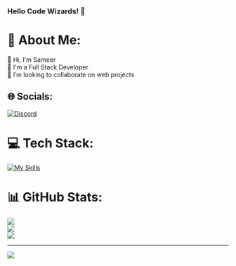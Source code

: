 ### Hello Code Wizards! 🧙

<!--
**sameer-soni/sameer-soni** is a ✨ _special_ ✨ repository because its `README.md` (this file) appears on your GitHub profile.

Here are some ideas to get you started:

- 🔭 I’m currently working on ...
- 🌱 I’m currently learning ...
- 👯 I’m looking to collaborate on ...
- 🤔 I’m looking for help with ...
- 💬 Ask me about ...
- 📫 How to reach me: ...
- 😄 Pronouns: ...
- ⚡ Fun fact: ...
-->
# 💫 About Me:
👋 Hi, I'm Sameer<br>💼 I'm a Full Stack Developer<br>👯 I’m looking to collaborate on web projects


## 🌐 Socials:
[![Discord](https://skillicons.dev/icons?i=discord)](https://discord.gg/https://discord.com/users/1109745749111091230) 

# 💻 Tech Stack:
[![My Skills](https://skillicons.dev/icons?i=react,js,nodejs,expressjs,mongodb)](https://skillicons.dev)

# 📊 GitHub Stats:
![](https://github-readme-stats.vercel.app/api?username=sameer-soni&theme=radical&hide_border=false&include_all_commits=false&count_private=false)<br/>
![](https://github-readme-streak-stats.herokuapp.com/?user=sameer-soni&theme=radical&hide_border=false)<br/>
![](https://github-readme-stats.vercel.app/api/top-langs/?username=sameer-soni&theme=radical&hide_border=false&include_all_commits=false&count_private=false&layout=compact)

---
[![](https://visitcount.itsvg.in/api?id=sameer-soni&icon=0&color=0)](https://visitcount.itsvg.in)

<!-- Proudly created with GPRM ( https://gprm.itsvg.in ) -->
